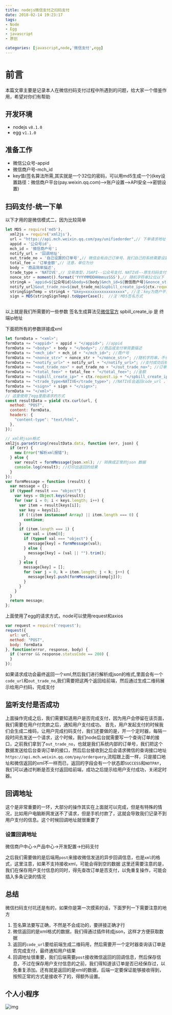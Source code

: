 ```yaml
---
title: nodejs微信支付之扫码支付
date: 2018-02-14 19:23:17
tags:
- Node
- Egg
- javascript
- 原创

categories: [javascript,node,'微信支付',egg]
---
```

# 前言

本篇文章主要是记录本人在微信扫码支付过程中所遇到的问题，给大家一个借鉴作用，希望对你们有帮助

## 开发环境

- nodejs `v8.1.0`
- egg `v1.1.0`

## 准备工作

- 微信公众号-appid
- 微信商户号-mch_id
- key值(签名算法所需,其实就是一个32位的密码，可以用md5生成一个)(key设置路径：微信商户平台(pay.weixin.qq.com)-->账户设置-->API安全-->密钥设置)

## 扫码支付-统一下单
以下才用的是微信模式二，因为比较简单
<!-- more -->
```js
let MD5 = require('md5'),
  xml2js = require('xml2js'),
  url = "https://api.mch.weixin.qq.com/pay/unifiedorder",// 下单请求地址
  appid = '公众号id',
  mch_id = '微信商户号'；
  notify_url = '回调地址',
  out_trade_no = '自己设置的订单号',// 微信会有自己订单号、我们自己的系统需要设置自己的订单号
  total_fee = '订单金额',// 注意，单位为分
  body = '商品简单描述', 
  trade_type = 'NATIVE',// 交易类型，JSAPI--公众号支付、NATIVE--原生扫码支付、APP--app支付
  nonce_str = moment().format('YYYYMMDDHHmmssSSS'),// 随机字符串32位以下
  stringA = `appid=${公众号id}&body=${body}&mch_id=${微信商户号}&nonce_str=${nonce_str}&notify_url=${
  notify_url}&out_trade_no=${out_trade_no}&spbill_create_ip=${ctx.request.ip}&total_fee=${total_fee}&trade_type=${trade_type}`,
  stringSignTemp = stringA + "&key=xxxxxxxxxxxxxxxxx", //注：key为商户平台设置的密钥key
  sign = MD5(stringSignTemp).toUpperCase();  //注：MD5签名方式
	
```
以上就是我们所需要的一些参数
签名生成算法见[微信官方](https://pay.weixin.qq.com/wiki/doc/api/native.php?chapter=4_3)
spbill_create_ip 是 终端ip地址

下面把所有的参数拼接成xml
```js
let formData = "<xml>";
formData += "<appid>" + appid + "</appid>"; //appid
formData += "<body>" + body + "</body>"; //商品或支付单简要描述
formData += "<mch_id>" + mch_id + "</mch_id>"; //商户号
formData += "<nonce_str>" + nonce_str + "</nonce_str>"; //随机字符串，不长于32位
formData += "<notify_url>" + notify_url + "</notify_url>"; //支付成功后微信服务器通过POST请求通知这个地址
formData += "<out_trade_no>" + out_trade_no + "</out_trade_no>"; //订单号
formData += "<total_fee>" + total_fee + "</total_fee>"; //金额
formData += "<spbill_create_ip>" + ctx.request.ip + "</spbill_create_ip>"; //ip
formData += "<trade_type>NATIVE</trade_type>"; //NATIVE会返回code_url ，JSAPI不会返回
formData += "<sign>" + sign + "</sign>";
formData += "</xml>";
// 这里使用了egg里面请求的方式
const resultData = yield ctx.curl(url, {
  method: "POST",
  content: formData,
  headers: {
    "content-type": "text/html",
  },
});

// xml转json格式
xml2js.parseString(resultData.data, function (err, json) {
  if (err) {
    new Error("解析xml报错");
  } else {
    var result = formMessage(json.xml); // 转换成正常的json 数据
    console.log(result); //打印出返回的结果
  }
});
var formMessage = function (result) {
  var message = {};
  if (typeof result === "object") {
    var keys = Object.keys(result);
    for (var i = 0; i < keys.length; i++) {
      var item = result[keys[i]];
      var key = keys[i];
      if (!(item instanceof Array) || item.length === 0) {
        continue;
      }
      if (item.length === 1) {
        var val = item[0];
        if (typeof val === "object") {
          message[key] = formMessage(val);
        } else {
          message[key] = (val || "").trim();
        }
      } else {
        message[key] = [];
        for (var j = 0, k = item.length; j < k; j++) {
          message[key].push(formMessage(itemp[j]));
        }
      }
    }
  }
  return message;
};
```
上面使用了egg的请求方式，node可以使用request和axios
```js
var request = require('request');
request({
  url: url,
  method: "POST",
  body: formData
}, function(error, response, body) {
  if (!error && response.statusCode == 200) {
  }
}); 
```
如果请求成功会最终返回一个xml,然后我们进行解析成json的格式,里面会有一个`code_url`和`out_trade_no`,我们需要把这两个返回给前端，然后通过生成二维码展示给用户扫码，完成支付

## 监听支付是否成功

上面操作完成之后，我们需要知道用户是否完成支付，因为用户会停留在该页面，我们需要在用户付完款之后，通知用户支付成功。
首先，用户发起支付的时候我们会生成二维码，让用户完成扫码支付，我们还要做的是，开一个定时器，每隔一段时间去发送一个请求，这个时候，我们node后台就需要写一个查询订单的接口，之前我们拿到了`out_trade_no`，也就是我们系统内部的订单号，我们把这个数据发送给后台查询订单的接口，然后后台接收到之后会请求微信的查询接口地址`https://api.mch.weixin.qq.com/pay/orderquery`,流程跟上面一样，只是接口地址和微信返回的xml不一样而已，返回的字段会有一个状态即`SUCCESS`和`NOTPAY`，我们可以通过判断是否支付返回给前端，成功之后提示给用户支付成功，关闭定时器。

## 回调地址

这个是非常重要的一环，大部分的操作其实在上面就可以完成，但是有特殊的情况，比如用户电脑断网发送不了请求，但是手机付款了，这就会导致我们记录不到用户支付的信息。这个时候回调地址就很重要了

### 设置回调地址

微信商户中心->产品中心->开发配置->扫码支付

之后我们需要做的是后端用`post`来接收微信发送的异步回调信息，也是`xml`的格式，这里注意，如果不支持接收xml，可能会得到空的数据
这里还需要注意的是，我们在保存用户支付信息的同时，得先查改订单是否支付，以免重复操作，可能会插入多条记录的情况

## 总结

微信扫码支付坑还是有的，如果你是第一次摸索的话，下面罗列一下需要注意的地方

1. 签名算法要写正确，不然是不会成功的，要拼接正确才行
2. 微信返回的是xml格式的数据，我们得通过插件转成json，这样才方便获取数据
3. 返回的`code_url`要给前端生成二维码用，然后需要开一个定时器查询该订单是否完成支付，最终通知用户结果
4. 回调地址很重要，我们后端需要`post`接收微信返回的回调信息，然后保存信息，不过在保存用户支付信息的之前，我们得知道该订单是否已经保存过，以免重复添加。还有就是返回的是xml的数据，后端一定要保证能够接收得到，按照正常的方式是接收不了的，得额外设置。


## 个人小程序

![img](http://www.wclimb.site/cdn/xcx.jpeg)